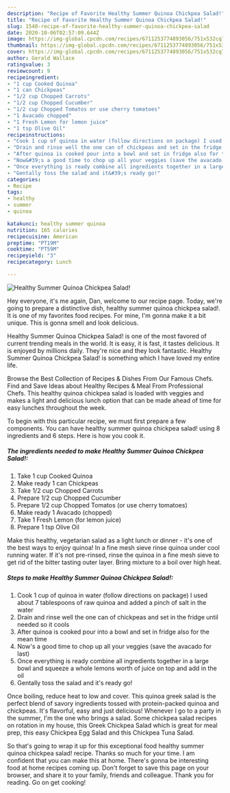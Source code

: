 ```yaml
---
description: "Recipe of Favorite Healthy Summer Quinoa Chickpea Salad!"
title: "Recipe of Favorite Healthy Summer Quinoa Chickpea Salad!"
slug: 1540-recipe-of-favorite-healthy-summer-quinoa-chickpea-salad
date: 2020-10-06T02:57:09.644Z
image: https://img-global.cpcdn.com/recipes/6711253774893056/751x532cq70/healthy-summer-quinoa-chickpea-salad-recipe-main-photo.jpg
thumbnail: https://img-global.cpcdn.com/recipes/6711253774893056/751x532cq70/healthy-summer-quinoa-chickpea-salad-recipe-main-photo.jpg
cover: https://img-global.cpcdn.com/recipes/6711253774893056/751x532cq70/healthy-summer-quinoa-chickpea-salad-recipe-main-photo.jpg
author: Gerald Wallace
ratingvalue: 3
reviewcount: 9
recipeingredient:
- "1 cup Cooked Quinoa"
- "1 can Chickpeas"
- "1/2 cup Chopped Carrots"
- "1/2 cup Chopped Cucumber"
- "1/2 cup Chopped Tomatos or use cherry tomatoes"
- "1 Avacado chopped"
- "1 Fresh Lemon for lemon juice"
- "1 tsp Olive Oil"
recipeinstructions:
- "Cook 1 cup of quinoa in water (follow directions on package) I used about 7 tablespoons of raw quinoa and added a pinch of salt in the water"
- "Drain and rinse well the one can of chickpeas and set in the fridge until needed so it cools"
- "After quinoa is cooked pour into a bowl and set in fridge also for the mean time"
- "Now&#39;s a good time to chop up all your veggies (save the avacado for last)"
- "Once everything is ready combine all ingredients together in a large bowl and squeeze a whole lemons worth of juice on top and add in the oil"
- "Gentally toss the salad and it&#39;s ready go!"
categories:
- Recipe
tags:
- healthy
- summer
- quinoa

katakunci: healthy summer quinoa 
nutrition: 165 calories
recipecuisine: American
preptime: "PT19M"
cooktime: "PT59M"
recipeyield: "3"
recipecategory: Lunch

---
```



![Healthy Summer Quinoa Chickpea Salad!](https://img-global.cpcdn.com/recipes/6711253774893056/751x532cq70/healthy-summer-quinoa-chickpea-salad-recipe-main-photo.jpg)

Hey everyone, it's me again, Dan, welcome to our recipe page. Today, we're going to prepare a distinctive dish, healthy summer quinoa chickpea salad!. It is one of my favorites food recipes. For mine, I'm gonna make it a bit unique. This is gonna smell and look delicious.

Healthy Summer Quinoa Chickpea Salad! is one of the most favored of current trending meals in the world. It is easy, it is fast, it tastes delicious. It is enjoyed by millions daily. They're nice and they look fantastic. Healthy Summer Quinoa Chickpea Salad! is something which I have loved my entire life.

Browse the Best Collection of Recipes &amp; Dishes From Our Famous Chefs. Find and Save Ideas about Healthy Recipes &amp; Meal From Professional Chefs. This healthy quinoa chickpea salad is loaded with veggies and makes a light and delicious lunch option that can be made ahead of time for easy lunches throughout the week.


To begin with this particular recipe, we must first prepare a few components. You can have healthy summer quinoa chickpea salad! using 8 ingredients and 6 steps. Here is how you cook it.

<!--inarticleads1-->

##### The ingredients needed to make Healthy Summer Quinoa Chickpea Salad!:

1. Take 1 cup Cooked Quinoa
1. Make ready 1 can Chickpeas
1. Take 1/2 cup Chopped Carrots
1. Prepare 1/2 cup Chopped Cucumber
1. Prepare 1/2 cup Chopped Tomatos (or use cherry tomatoes)
1. Make ready 1 Avacado (chopped)
1. Take 1 Fresh Lemon (for lemon juice)
1. Prepare 1 tsp Olive Oil


Make this healthy, vegetarian salad as a light lunch or dinner - it&#39;s one of the best ways to enjoy quinoa! In a fine mesh sieve rinse quinoa under cool running water. If it&#39;s not pre-rinsed, rinse the quinoa in a fine mesh sieve to get rid of the bitter tasting outer layer. Bring mixture to a boil over high heat. 

<!--inarticleads2-->

##### Steps to make Healthy Summer Quinoa Chickpea Salad!:

1. Cook 1 cup of quinoa in water (follow directions on package) I used about 7 tablespoons of raw quinoa and added a pinch of salt in the water
1. Drain and rinse well the one can of chickpeas and set in the fridge until needed so it cools
1. After quinoa is cooked pour into a bowl and set in fridge also for the mean time
1. Now&#39;s a good time to chop up all your veggies (save the avacado for last)
1. Once everything is ready combine all ingredients together in a large bowl and squeeze a whole lemons worth of juice on top and add in the oil
1. Gentally toss the salad and it&#39;s ready go!


Once boiling, reduce heat to low and cover. This quinoa greek salad is the perfect blend of savory ingredients tossed with protein-packed quinoa and chickpeas. It&#39;s flavorful, easy and just delicious! Whenever I go to a party in the summer, I&#39;m the one who brings a salad. Some chickpea salad recipes on rotation in my house, this Greek Chickpea Salad which is great for meal prep, this easy Chickpea Egg Salad and this Chickpea Tuna Salad. 

So that's going to wrap it up for this exceptional food healthy summer quinoa chickpea salad! recipe. Thanks so much for your time. I am confident that you can make this at home. There's gonna be interesting food at home recipes coming up. Don't forget to save this page on your browser, and share it to your family, friends and colleague. Thank you for reading. Go on get cooking!
